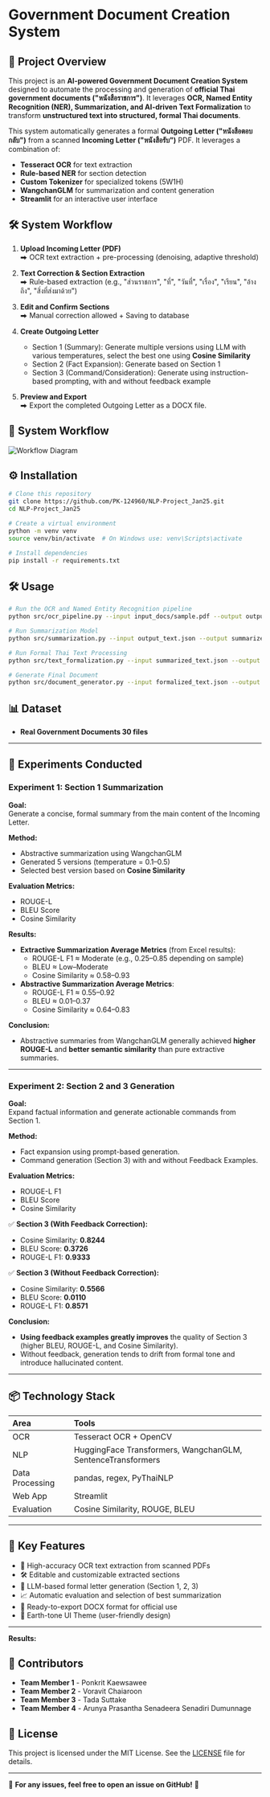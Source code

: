 # Government Document Creation System

## 📌 Project Overview
This project is an **AI-powered Government Document Creation System** designed to automate the processing and generation of **official Thai government documents ("หนังสือราชการ")**. It leverages **OCR, Named Entity Recognition (NER), Summarization, and AI-driven Text Formalization** to transform **unstructured text into structured, formal Thai documents**.

This system automatically generates a formal **Outgoing Letter ("หนังสือตอบกลับ")** from a scanned **Incoming Letter ("หนังสือรับ")** PDF.  It leverages a combination of:
- **Tesseract OCR** for text extraction
- **Rule-based NER** for section detection
- **Custom Tokenizer** for specialized tokens (5W1H)
- **WangchanGLM** for summarization and content generation
- **Streamlit** for an interactive user interface

## 🛠️ System Workflow
1. **Upload Incoming Letter (PDF)**  
   ⮕ OCR text extraction + pre-processing (denoising, adaptive threshold)

2. **Text Correction & Section Extraction**  
   ⮕ Rule-based extraction (e.g., "ส่วนราชการ", "ที่", "วันที่", "เรื่อง", "เรียน", "อ้างถึง", "สิ่งที่ส่งมาด้วย")

3. **Edit and Confirm Sections**  
   ⮕ Manual correction allowed + Saving to database

4. **Create Outgoing Letter**  
   - Section 1 (Summary): Generate multiple versions using LLM with various temperatures, select the best one using **Cosine Similarity**
   - Section 2 (Fact Expansion): Generate based on Section 1
   - Section 3 (Command/Consideration): Generate using instruction-based prompting, with and without feedback example

5. **Preview and Export**  
   ⮕ Export the completed Outgoing Letter as a DOCX file.
## 📜 System Workflow
![Workflow Diagram](images/Project_concept.png)

## ⚙️ Installation
```bash
# Clone this repository
git clone https://github.com/PK-124960/NLP-Project_Jan25.git
cd NLP-Project_Jan25

# Create a virtual environment
python -m venv venv
source venv/bin/activate  # On Windows use: venv\Scripts\activate

# Install dependencies
pip install -r requirements.txt
```

## 🛠️ Usage
```bash
# Run the OCR and Named Entity Recognition pipeline
python src/ocr_pipeline.py --input input_docs/sample.pdf --output output_text.json

# Run Summarization Model
python src/summarization.py --input output_text.json --output summarized_text.json

# Run Formal Thai Text Processing
python src/text_formalization.py --input summarized_text.json --output formalized_text.json

# Generate Final Document
python src/document_generator.py --input formalized_text.json --output final_document.docx
```

## 📊 Dataset
- **Real Government Documents 30 files** 

---

## 🧪 Experiments Conducted

### Experiment 1: Section 1 Summarization

**Goal:**  
Generate a concise, formal summary from the main content of the Incoming Letter.

**Method:**
- Abstractive summarization using WangchanGLM
- Generated 5 versions (temperature = 0.1–0.5)
- Selected best version based on **Cosine Similarity**

**Evaluation Metrics:**  
- ROUGE-L
- BLEU Score
- Cosine Similarity

**Results:**
- **Extractive Summarization Average Metrics** (from Excel results):
  - ROUGE-L F1 ≈ Moderate (e.g., 0.25–0.85 depending on sample)
  - BLEU ≈ Low–Moderate
  - Cosine Similarity ≈ 0.58–0.93
- **Abstractive Summarization Average Metrics**:
  - ROUGE-L F1 ≈ 0.55–0.92
  - BLEU ≈ 0.01–0.37
  - Cosine Similarity ≈ 0.64–0.83

**Conclusion:**
- Abstractive summaries from WangchanGLM generally achieved **higher ROUGE-L** and **better semantic similarity** than pure extractive summaries.

---

### Experiment 2: Section 2 and 3 Generation

**Goal:**  
Expand factual information and generate actionable commands from Section 1.

**Method:**
- Fact expansion using prompt-based generation.
- Command generation (Section 3) with and without Feedback Examples.

**Evaluation Metrics:**  
- ROUGE-L F1
- BLEU Score
- Cosine Similarity

✅ **Section 3 (With Feedback Correction):**
- Cosine Similarity: **0.8244**
- BLEU Score: **0.3726**
- ROUGE-L F1: **0.9333**

✅ **Section 3 (Without Feedback Correction):**
- Cosine Similarity: **0.5566**
- BLEU Score: **0.0110**
- ROUGE-L F1: **0.8571**

**Conclusion:**
- **Using feedback examples greatly improves** the quality of Section 3 (higher BLEU, ROUGE-L, and Cosine Similarity).
- Without feedback, generation tends to drift from formal tone and introduce hallucinated content.

---

## 📦 Technology Stack

| Area | Tools |
|:----|:------|
| OCR | Tesseract OCR + OpenCV |
| NLP | HuggingFace Transformers, WangchanGLM, SentenceTransformers |
| Data Processing | pandas, regex, PyThaiNLP |
| Web App | Streamlit |
| Evaluation | Cosine Similarity, ROUGE, BLEU |

---

## 🚀 Key Features

- 🎯 High-accuracy OCR text extraction from scanned PDFs
- 🛠️ Editable and customizable extracted sections
- 🧠 LLM-based formal letter generation (Section 1, 2, 3)
- 📈 Automatic evaluation and selection of best summarization
- 📄 Ready-to-export DOCX format for official use
- 🌿 Earth-tone UI Theme (user-friendly design)

---

**Results:**
## 👥 Contributors
- **Team Member 1** - Ponkrit Kaewsawee
- **Team Member 2** - Voravit Chaiaroon 
- **Team Member 3** - Tada Suttake 
- **Team Member 4** - Arunya Prasantha Senadeera Senadiri Dumunnage

## 📄 License
This project is licensed under the MIT License. See the [LICENSE](LICENSE) file for details.

---
📢 **For any issues, feel free to open an issue on GitHub!** 🚀
